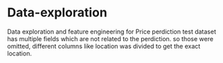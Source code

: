 # Data-exploration
Data exploration and feature engineering for Price perdiction
test dataset has multiple fields which are not related to the perdiction. so those were omitted, different columns like location was divided to get the exact location.

